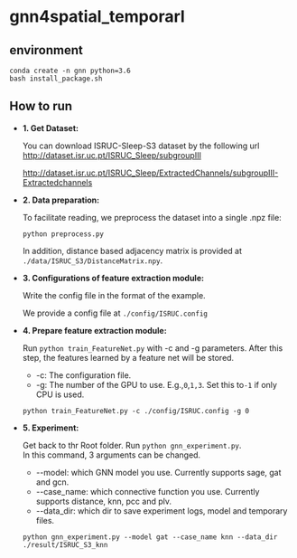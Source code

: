 # gnn4spatial_temporarl

## environment
 ```shell
conda create -n gnn python=3.6
bash install_package.sh
  ```


## How to run

- **1. Get Dataset:**
  
  You can download ISRUC-Sleep-S3 dataset by the following url
  http://dataset.isr.uc.pt/ISRUC_Sleep/subgroupIII
  
  http://dataset.isr.uc.pt/ISRUC_Sleep/ExtractedChannels/subgroupIII-Extractedchannels


- **2. Data preparation:**

  To facilitate reading, we preprocess the dataset into a single .npz file:

  ```shell
  python preprocess.py
  ```
  
  In addition, distance based adjacency matrix is provided at `./data/ISRUC_S3/DistanceMatrix.npy`.
  
- **3. Configurations of feature extraction module:**

  Write the config file in the format of the example.

  We provide a config file at `./config/ISRUC.config`

- **4. Prepare feature extraction module:**

  Run `python train_FeatureNet.py` with -c and -g parameters. After this step, the features learned by a feature net will be stored.

  + -c: The configuration file.
  + -g: The number of the GPU to use. E.g.,`0`,`1,3`. Set this to`-1` if only CPU is used.

  ```shell
  python train_FeatureNet.py -c ./config/ISRUC.config -g 0
  ```


- **5. Experiment:**

  Get back to thr Root folder. Run `python gnn_experiment.py`.   
  In this command, 3 arguments can be changed.  
  + --model: which GNN model you use. Currently supports sage, gat and gcn.
  + --case_name: which connective function you use. Currently supports distance, knn, pcc and plv.
  + --data_dir: which dir to save experiment logs, model and temporary files. 

  ```shell
  python gnn_experiment.py --model gat --case_name knn --data_dir ./result/ISRUC_S3_knn
  ```



